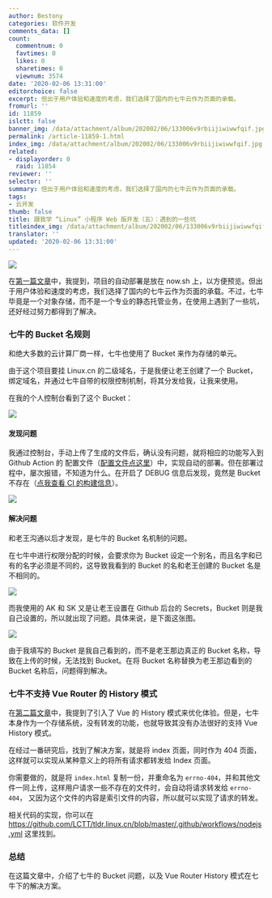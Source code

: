 ```yaml
---
author: Bestony
categories: 软件开发
comments_data: []
count:
  commentnum: 0
  favtimes: 0
  likes: 0
  sharetimes: 0
  viewnum: 3574
date: '2020-02-06 13:31:00'
editorchoice: false
excerpt: 但出于用户体验和速度的考虑，我们选择了国内的七牛云作为页面的承载。
fromurl: ''
id: 11859
islctt: false
banner_img: /data/attachment/album/202002/06/133006v9rbiijiwiwwfqif.jpg
permalink: /article-11859-1.html
index_img: /data/attachment/album/202002/06/133006v9rbiijiwiwwfqif.jpg
related:
- displayorder: 0
  raid: 11854
reviewer: ''
selector: ''
summary: 但出于用户体验和速度的考虑，我们选择了国内的七牛云作为页面的承载。
tags:
- 云开发
thumb: false
title: 跟我学 “Linux” 小程序 Web 版开发（五）：遇到的一些坑
titleindex_img: /data/attachment/album/202002/06/133006v9rbiijiwiwwfqif.jpg
translator: ''
updated: '2020-02-06 13:31:00'
---
```


![](/data/attachment/album/202002/06/133006v9rbiijiwiwwfqif.jpg)


在[第一篇文章](/article-11844-1.html)中，我提到，项目的自动部署是放在 now.sh 上，以方便预览。但出于用户体验和速度的考虑，我们选择了国内的七牛云作为页面的承载。不过，七牛毕竟是一个对象存储，而不是一个专业的静态托管业务，在使用上遇到了一些坑，还好经过努力都得到了解决。


### 七牛的 Bucket 名规则


和绝大多数的云计算厂商一样，七牛也使用了 Bucket 来作为存储的单元。


由于这个项目要挂 Linux.cn 的二级域名，于是我便让老王创建了一个 Bucket，绑定域名，并通过七牛自带的权限控制机制，将其分发给我，让我来使用。


在我的个人控制台看到了这个 Bucket：


![](/data/attachment/album/202002/06/133123yws3rzmz5qxwsrrt.png)


#### 发现问题


我通过控制台，手动上传了生成的文件后，确认没有问题，就将相应的功能写入到 Github Action 的 配置文件（[配置文件点这里](https://github.com/LCTT/tldr.linux.cn/blob/master/.github/workflows/nodejs.yml)）中，实现自动的部署。但在部署过程中，屡次报错，不知道为什么。在开启了 DEBUG 信息后发现，竟然是 Bucket 不存在（[点我查看 CI 的构建信息](https://github.com/LCTT/tldr.linux.cn/runs/421608751?check_suite_focus=true)）。


![](/data/attachment/album/202002/06/133123nzb0prbddr0cbrzg.png)


#### 解决问题


和老王沟通以后才发现，是七牛的 Bucket 名机制的问题。


在七牛中进行权限分配的时候，会要求你为 Bucket 设定一个别名，而且名字和已有的名字必须是不同的，这导致我看到的 Bucket 的名和老王创建的 Bucket 名是不相同的。


![](/data/attachment/album/202002/06/133124ovvps3nz4nkvpv9n.png)


而我使用的 AK 和 SK 又是让老王设置在 Github 后台的 Secrets，Bucket 则是我自己设置的，所以就出现了问题。具体来说，是下面这张图。


![](/data/attachment/album/202002/06/133124dem09w3konoo99zw.jpg)


由于我填写的 Bucket 是我自己看到的，而不是老王那边真正的 Bucket 名称，导致在上传的时候，无法找到 Bucket。在将 Bucket 名称替换为老王那边看到的 Bucket 名称后，问题得到解决。


### 七牛不支持 Vue Router 的 History 模式


在[第二篇文章](/article-11848-1.html)中，我提到了引入了 Vue 的 History 模式来优化体验。但是，七牛本身作为一个存储系统，没有转发的功能，也就导致其没有办法很好的支持 Vue History 模式。


在经过一番研究后，找到了解决方案，就是将 index 页面，同时作为 404 页面，这样就可以实现从某种意义上的将所有请求都转发给 Index 页面。


你需要做的，就是将 `index.html` 复制一份，并重命名为 `errno-404`，并和其他文件一同上传，这样用户请求一些不存在的文件时，会自动将请求转发给 `errno-404`， 又因为这个文件的内容是索引文件的内容，所以就可以实现了请求的转发。


相关代码的实现，你可以在 <https://github.com/LCTT/tldr.linux.cn/blob/master/.github/workflows/nodejs.yml> 这里找到。


### 总结


在这篇文章中，介绍了七牛的 Bucket 问题，以及 Vue Router History 模式在七牛下的解决方案。